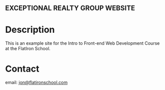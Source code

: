 EXCEPTIONAL REALTY GROUP WEBSITE
---

# Description

This is an example site for the Intro to Front-end Web Development Course at the FlatIron School.

# Contact

email: jon@flatironschool.com
